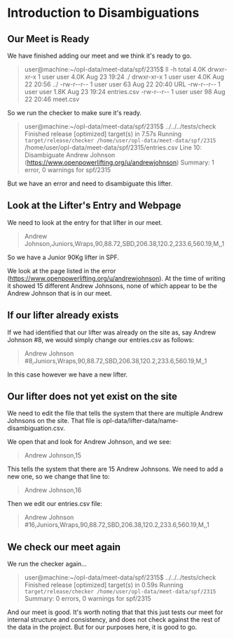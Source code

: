 # Introduction to Disambiguations

## Our Meet is Ready
We have finished adding our meet and we think it's ready to go.

>user@machine:~/opl-data/meet-data/spf/2315$ ll -h
>total 4.0K
>drwxr-xr-x 1 user user 4.0K Aug 23 19:24 ./
>drwxr-xr-x 1 user user 4.0K Aug 22 20:56 ../
>-rw-r--r-- 1 user user   63 Aug 22 20:40 URL
>-rw-r--r-- 1 user user 1.8K Aug 23 19:24 entries.csv
>-rw-r--r-- 1 user user   98 Aug 22 20:46 meet.csv

So we run the checker to make sure it's ready. 

>user@machine:~/opl-data/meet-data/spf/2315$ ../../../tests/check
>    Finished release [optimized] target(s) in 7.57s
>     Running `target/release/checker /home/user/opl-data/meet-data/spf/2315`
>/home/user/opl-data/meet-data/spf/2315/entries.csv
>  Line 10: Disambiguate Andrew Johnson (https://www.openpowerlifting.org/u/andrewjohnson)
>Summary: 1 error, 0 warnings for spf/2315

But we have an error and need to disambiguate this lifter.

## Look at the Lifter's Entry and Webpage
We need to look at the entry for that lifter in our meet.

>Andrew Johnson,Juniors,Wraps,90,88.72,SBD,206.38,120.2,233.6,560.19,M,,1

So we have a Junior 90Kg lifter in SPF.

We look at the page listed in the error (https://www.openpowerlifting.org/u/andrewjohnson). At the time of writing it showed 15 different Andrew Johnsons, none of which appear to be the Andrew Johnson that is in our meet. 

## If our lifter already exists 

If we had identified that our lifter was already on the site as, say Andrew Johnson #8, we would simply change our entries.csv as follows:

>Andrew Johnson #8,Juniors,Wraps,90,88.72,SBD,206.38,120.2,233.6,560.19,M,,1

In this case however we have a new lifter. 

## Our lifter does not yet exist on the site

We need to edit the file that tells the system that there are multiple Andrew Johnsons on the site. That file is opl-data/lifter-data/name-disambiguation.csv.

We open that and look for Andrew Johnson, and we see: 

>Andrew Johnson,15

This tells the system that there are 15 Andrew Johnsons. We need to add a new one, so we change that line to: 

>Andrew Johnson,16

Then we edit our entries.csv file:

>Andrew Johnson #16,Juniors,Wraps,90,88.72,SBD,206.38,120.2,233.6,560.19,M,,1

## We check our meet again

We run the checker again...

>user@machine:~/opl-data/meet-data/spf/2315$ ../../../tests/check
>    Finished release [optimized] target(s) in 0.59s
>     Running `target/release/checker /home/user/opl-data/meet-data/spf/2315`
>Summary: 0 errors, 0 warnings for spf/2315

And our meet is good. It's worth noting that that this just tests our meet for internal structure and consistency, and does not check against the rest of the data in the project. But for our purposes here, it is good to go.  

